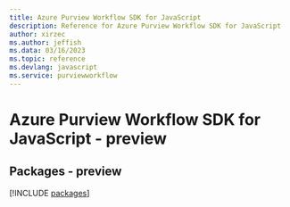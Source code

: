 ```yaml
---
title: Azure Purview Workflow SDK for JavaScript
description: Reference for Azure Purview Workflow SDK for JavaScript
author: xirzec
ms.author: jeffish
ms.data: 03/16/2023
ms.topic: reference
ms.devlang: javascript
ms.service: purviewworkflow
---
```

# Azure Purview Workflow SDK for JavaScript - preview
## Packages - preview
[!INCLUDE [packages](purview-workflow-index.md)]